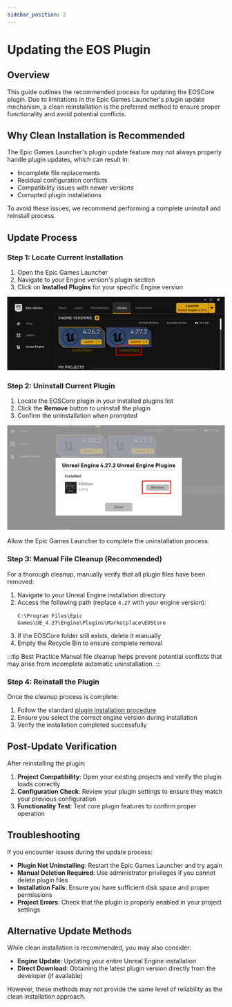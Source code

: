 ```yaml
---
sidebar_position: 2
---
```


# Updating the EOS Plugin

## Overview

This guide outlines the recommended process for updating the EOSCore plugin. Due to limitations in the Epic Games Launcher's plugin update mechanism, a clean reinstallation is the preferred method to ensure proper functionality and avoid potential conflicts.

## Why Clean Installation is Recommended

The Epic Games Launcher's plugin update feature may not always properly handle plugin updates, which can result in:
- Incomplete file replacements
- Residual configuration conflicts
- Compatibility issues with newer versions
- Corrupted plugin installations

To avoid these issues, we recommend performing a complete uninstall and reinstall process.

## Update Process

### Step 1: Locate Current Installation

1. Open the Epic Games Launcher
2. Navigate to your Engine version's plugin section
3. Click on **Installed Plugins** for your specific Engine version

![Plugin Installation Location](../../../static/img/installing_3.png)

### Step 2: Uninstall Current Plugin

1. Locate the EOSCore plugin in your installed plugins list
2. Click the **Remove** button to uninstall the plugin
3. Confirm the uninstallation when prompted

![Plugin Uninstallation](../../../static/img/uninstall_1.png)

Allow the Epic Games Launcher to complete the uninstallation process.

### Step 3: Manual File Cleanup (Recommended)

For a thorough cleanup, manually verify that all plugin files have been removed:

1. Navigate to your Unreal Engine installation directory
2. Access the following path (replace `4.27` with your engine version):
   ```
   C:\Program Files\Epic Games\UE_4.27\Engine\Plugins\Marketplace\EOSCore
   ```
3. If the EOSCore folder still exists, delete it manually
4. Empty the Recycle Bin to ensure complete removal

:::tip Best Practice
Manual file cleanup helps prevent potential conflicts that may arise from incomplete automatic uninstallation.
:::

### Step 4: Reinstall the Plugin

Once the cleanup process is complete:

1. Follow the standard [plugin installation procedure](./installing_plugin.md)
2. Ensure you select the correct engine version during installation
3. Verify the installation completed successfully

## Post-Update Verification

After reinstalling the plugin:

1. **Project Compatibility**: Open your existing projects and verify the plugin loads correctly
2. **Configuration Check**: Review your plugin settings to ensure they match your previous configuration
3. **Functionality Test**: Test core plugin features to confirm proper operation

## Troubleshooting

If you encounter issues during the update process:

- **Plugin Not Uninstalling**: Restart the Epic Games Launcher and try again
- **Manual Deletion Required**: Use administrator privileges if you cannot delete plugin files
- **Installation Fails**: Ensure you have sufficient disk space and proper permissions
- **Project Errors**: Check that the plugin is properly enabled in your project settings

## Alternative Update Methods

While clean installation is recommended, you may also consider:

- **Engine Update**: Updating your entire Unreal Engine installation
- **Direct Download**: Obtaining the latest plugin version directly from the developer (if available)

However, these methods may not provide the same level of reliability as the clean installation approach.